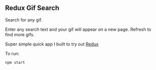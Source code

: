## Redux Gif Search

Search for any gif.


Enter any search text and your gif will appear on a new page.
Refresh to find more gifs.


Super simple quick app I built to try out [Redux](http://redux.js.org/)

To run:

`npm start`
